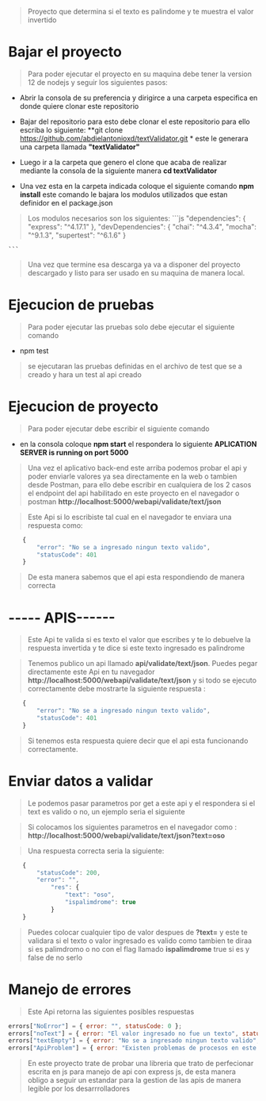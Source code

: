 > Proyecto que determina si el texto es palindome y te muestra el valor invertido

# Bajar el proyecto

> Para poder ejecutar el proyecto en su maquina debe tener la version 12 de nodejs y seguir los siguientes pasos:

- Abrir la consola de su preferencia y dirigirce a una carpeta especifica en donde quiere clonar este repositorio 

-  Bajar del repositorio para esto debe clonar el este repositorio para ello escriba lo siguiente:   **git clone https://github.com/abdielantonioxd/textValidator.git * este le generara una carpeta llamada **"textValidator"**

- Luego ir a la carpeta que genero el clone que acaba de realizar  mediante la consola de la siguiente manera  **cd textValidator**
-  Una vez esta en la carpeta indicada coloque el siguiente comando **npm install**  este comando le bajara los modulos utilizados que estan definidor en el package.json

> Los modulos necesarios son los siguientes: 
    ```js
    "dependencies": {
    "express": "^4.17.1"
    },
    "devDependencies": {
        "chai": "^4.3.4",
        "mocha": "^9.1.3",
        "supertest": "^6.1.6"
    }

    ```

> Una vez que termine esa descarga ya va a disponer del proyecto descargado y listo para ser usado  en su maquina de manera local.

# Ejecucion de pruebas

> Para poder ejecutar las pruebas solo debe ejecutar el siguiente comando

- npm test

> se ejecutaran las pruebas definidas en el archivo de test que se a creado y hara un test al api creado 



# Ejecucion de proyecto

> Para poder ejecutar debe escribir el siguiente comando

- en la consola coloque **npm start**  el respondera lo siguiente **APLICATION SERVER is running on port 5000**

> Una vez el aplicativo back-end este arriba podemos probar el api y poder enviarle valores ya sea directamente en la web o tambien desde Postman, para ello debe escribir en cualquiera de los 2 casos el endpoint del api habilitado en este proyecto en el navegador o postman  **http://localhost:5000/webapi/validate/text/json**  



> Este Api  si lo escribiste tal cual en el navegador te enviara una respuesta como:
```js
    {
        "error": "No se a ingresado ningun texto valido",
        "statusCode": 401
    }
```


> De esta manera sabemos que el api esta respondiendo de manera correcta 

# ----- APIS------
> Este Api te valida si es texto el valor que escribes y te lo debuelve la respuesta invertida y te dice si este texto ingresado es palindrome



> Tenemos publico un api llamado **api/validate/text/json**.
> Puedes pegar directamente este Api en tu navegador **http://localhost:5000/webapi/validate/text/json** y si todo se ejecuto correctamente debe mostrarte la siguiente respuesta :

```js
    {
        "error": "No se a ingresado ningun texto valido",
        "statusCode": 401
    }

```

> Si tenemos esta respuesta quiere decir que el api esta funcionando correctamente.


# Enviar datos a validar 
> Le podemos pasar parametros por get a este api y el respondera si el text es valido o no, un ejemplo seria el siguiente 

> Si colocamos los siguientes parametros en el  navegador como :  **http://localhost:5000/webapi/validate/text/json?text=oso**

> Una respuesta correcta seria la siguiente: 

```js
    {
        "statusCode": 200,
        "error": "",
            "res": {
                "text": "oso",
                "ispalimdrome": true
            }
    }
```

> Puedes colocar cualquier tipo de valor  despues de   **?text=**  y este te validara si el texto o  valor ingresado es valido como tambien te diraa si es palimdromo o no con el flag llamado **ispalimdrome** true si es y false de no serlo


# Manejo de errores
> Este Api retorna  las siguientes posibles respuestas 
```js
errors["NoError"] = { error: "", statusCode: 0 };
errors["noText"] = { error: "El valor ingresado no fue un texto", statusCode: 400 };
errors["textEmpty"] = { error: "No se a ingresado ningun texto valido", statusCode: 401 };
errors["ApiProblem"] = { error: "Existen problemas de procesos en este API", statusCode: 402 };
```
> En este proyecto  trate de probar una libreria que trato de perfecionar  escrita en js para manejo de api con express js, de esta manera obligo a seguir un estandar para la gestion de las apis de manera legible por los desarrrolladores